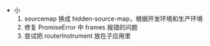 - 小
  1. sourcemap 换成 hidden-source-map，根据开发环境和生产环境
  2. 修复 PromiseError 中 frames 报错的问题
  3. 尝试把 routerInstrument 放在子应用里
